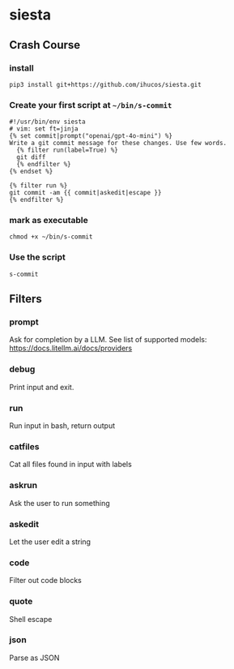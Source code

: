 # siesta

## Crash Course

### install

```
pip3 install git+https://github.com/ihucos/siesta.git
```

### Create your first script at `~/bin/s-commit`

```jinja2
#!/usr/bin/env siesta
# vim: set ft=jinja
{% set commit|prompt("openai/gpt-4o-mini") %}
Write a git commit message for these changes. Use few words.
  {% filter run(label=True) %}
  git diff
  {% endfilter %}
{% endset %}

{% filter run %}
git commit -am {{ commit|askedit|escape }}
{% endfilter %}
```

### mark as executable
```
chmod +x ~/bin/s-commit
```

### Use the script

```
s-commit
```

## Filters

### prompt
Ask for completion by a LLM. See list of supported models: https://docs.litellm.ai/docs/providers

### debug
Print input and exit.

### run
Run input in bash, return output

### catfiles
Cat all files found in input with labels

### askrun
Ask the user to run something

### askedit
Let the user edit a string

### code
Filter out code blocks

### quote
Shell escape

### json
Parse as JSON

